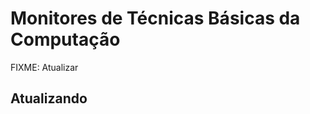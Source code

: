 # Monitores de Técnicas Básicas da Computação

FIXME: Atualizar

## Atualizando

<!--
| horário     | segunda     | terça       | quarta      | quinta      | sexta       |
| ----------- | ----------- | ----------- | ----------- | ----------- | ----------- |
| 18:00-18:30 | LCI (S-407) | LCI (S-407) | LCI (S-407) | LCI (S-407) | LCI (S-407) |
| 18:30-19:20 | IP  (S-415) | IP  (S-415) | IP  (S-413) | LCI (S-407) | LCI (S-407) |
| 19:20-20:10 | IP  (S-415) | IP  (S-415) | IP  (S-413) | LCI (S-407) | LCI (S-407) |
| 20:20-21:10 | IP  (S-415) | IP  (S-415) | IP  (S-413) | LCI (S-407) | LCI (S-407) |
| 21:10-22:00 | IP  (S-415) | IP  (S-415) | IP  (S-413) | LCI (S-407) | LCI (S-407) |
-->

<!--
**Atenção**: Para atendimento:
Informe sua turma  
  Printscreen do enunciado (se tiver)  
  Printscreen do que já foi desenvolvido  
Aguarde :)

**Dicas**:  

- Use o atalho: Tecla Windows + Shift + S para selecionar área e depois Ctrl + V para colar a *printscreen* na conversa com os monitores.  
- Mande mensagem fora do horário seguindo as instruções de atendimento e aguarde atendimento dentro dos horários, assim conseguimos atendê-los mais rápido!  
-->
